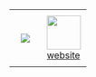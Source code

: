 <div id="image-table" align="center">
    <table>
        <tr>
            <td style="padding:20px">
                
<img src="https://spotify-github-profile.kittinanx.com/api/view?uid=vittor.marx&cover_image=true&theme=novatorem&show_offline=true&background_color=121212&interchange=false&bar_color=58a6ff&bar_color_cover=false" />            
            </td>
            <td style="padding:10px">
              <a href="https://open.spotify.com/intl-pt/track/2dJTSkwk4T4bgNtfwaQ9Ah?si=3b370ade4f55458c"> <img src="https://i.pinimg.com/originals/fd/8b/0e/fd8b0e3b123a86fd1dc4fc6005624685.gif" width=60 /></a> <br>
              <a href="https://vittordallacqua.github.io/me/">website</a>
            </td>
        </tr>
    </table>
</div>

</div>
